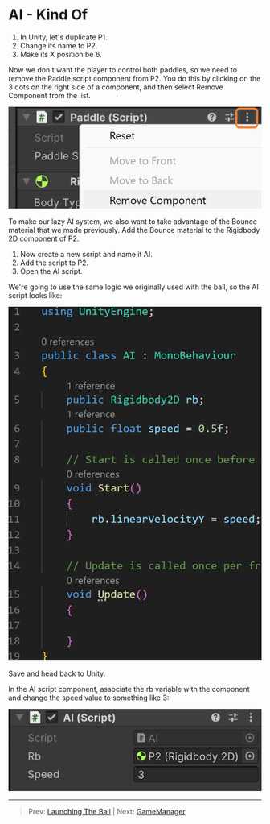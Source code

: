# AI - Kind Of

1. In Unity, let's duplicate P1.
2. Change its name to P2.
3. Make its X position be 6.

Now we don't want the player to control both paddles, so we need to remove the Paddle script component from P2.
You do this by clicking on the 3 dots on the right side of a component, and then select Remove Component from the list.

![img.png](img.png)

To make our lazy AI system, we also want to take advantage of the Bounce material that we made previously.
Add the Bounce material to the Rigidbody 2D component of P2.

1. Now create a new script and name it AI. 
2. Add the script to P2.
3. Open the AI script.

We're going to use the same logic we originally used with the ball, so the AI script looks like:

![img_1.png](img_1.png)

Save and head back to Unity.

In the AI script component, associate the rb variable with the component and change the speed value to something like 3:

![img_2.png](img_2.png)


---
>Prev: [Launching The Ball](/03_Launch/LAUNCH.md)  |  Next: [GameManager](/05_Manager/MANAGER.md)


